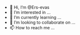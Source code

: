 - 👋 Hi, I’m @Ers-evas
- 👀 I’m interested in ...
- 🌱 I’m currently learning ...
- 💞️ I’m looking to collaborate on ...
- 📫 How to reach me ...

<!---
Ers-evas/Ers-evas is a ✨ special ✨ repository because its `README.md` (this file) appears on your GitHub profile.
You can click the Preview link to take a look at your changes.
--->
